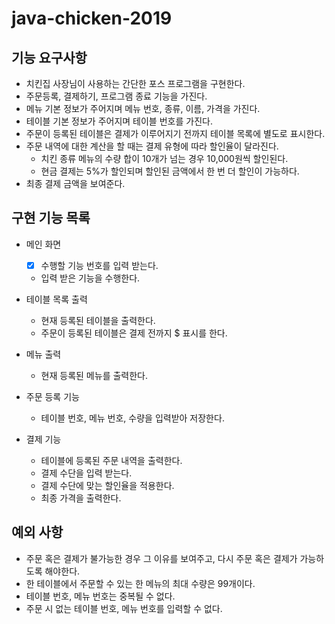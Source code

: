 # java-chicken-2019

## 기능 요구사항
- 치킨집 사장님이 사용하는 간단한 포스 프로그램을 구현한다.
- 주문등록, 결제하기, 프로그램 종료 기능을 가진다.
- 메뉴 기본 정보가 주어지며 메뉴 번호, 종류, 이름, 가격을 가진다.
- 테이블 기본 정보가 주어지며 테이블 번호를 가진다.
- 주문이 등록된 테이블은 결제가 이루어지기 전까지 테이블 목록에 별도로 표시한다.
- 주문 내역에 대한 계산을 할 때는 결제 유형에 따라 할인율이 달라진다.
    * 치킨 종류 메뉴의 수량 합이 10개가 넘는 경우 10,000원씩 할인된다.
    * 현금 결제는 5%가 할인되며 할인된 금액에서 한 번 더 할인이 가능하다.
- 최종 결제 금액을 보여준다.

## 구현 기능 목록
- 메인 화면
    - [x] 수행할 기능 번호를 입력 받는다.
    - 입력 받은 기능을 수행한다.

- 테이블 목록 출력
    * 현재 등록된 테이블을 출력한다.
    * 주문이 등록된 테이블은 결제 전까지 $ 표시를 한다.

- 메뉴 출력
    * 현재 등록된 메뉴를 출력한다.

- 주문 등록 기능
    * 테이블 번호, 메뉴 번호, 수량을 입력받아 저장한다.

- 결제 기능
    * 테이블에 등록된 주문 내역을 출력한다.
    * 결제 수단을 입력 받는다.
    * 결제 수단에 맞는 할인율을 적용한다.
    * 최종 가격을 출력한다.

## 예외 사항
- 주문 혹은 결제가 불가능한 경우 그 이유를 보여주고, 다시 주문 혹은 결제가 
가능하도록 해야한다.
- 한 테이블에서 주문할 수 있는 한 메뉴의 최대 수량은 99개이다.
- 테이블 번호, 메뉴 번호는 중복될 수 없다.
- 주문 시 없는 테이블 번호, 메뉴 번호를 입력할 수 없다.